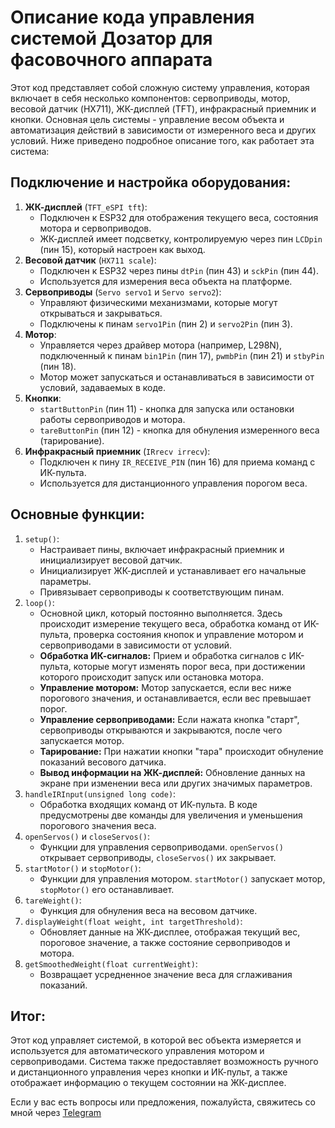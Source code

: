 <!DOCTYPE html>
<html lang="ru">
<head>
    <meta charset="UTF-8">
    <meta name="viewport" content="width=device-width, initial-scale=1.0">
</head>
<body>
    <h1>Описание кода управления системой Дозатор для фасовочного аппарата</h1>
    <p>Этот код представляет собой сложную систему управления, которая включает в себя несколько компонентов: сервоприводы, мотор, весовой датчик (HX711), ЖК-дисплей (TFT), инфракрасный приемник и кнопки. Основная цель системы - управление весом объекта и автоматизация действий в зависимости от измеренного веса и других условий. Ниже приведено подробное описание того, как работает эта система:</p>
    <h2>Подключение и настройка оборудования:</h2>
    <ol>
        <li><strong>ЖК-дисплей</strong> (<code>TFT_eSPI tft</code>):
            <ul>
                <li>Подключен к ESP32 для отображения текущего веса, состояния мотора и сервоприводов.</li>
                <li>ЖК-дисплей имеет подсветку, контролируемую через пин <code>LCDpin</code> (пин 15), который настроен как выход.</li>
            </ul>
        </li>
        <li><strong>Весовой датчик</strong> (<code>HX711 scale</code>):
            <ul>
                <li>Подключен к ESP32 через пины <code>dtPin</code> (пин 43) и <code>sckPin</code> (пин 44).</li>
                <li>Используется для измерения веса объекта на платформе.</li>
            </ul>
        </li>
        <li><strong>Сервоприводы</strong> (<code>Servo servo1</code> и <code>Servo servo2</code>):
            <ul>
                <li>Управляют физическими механизмами, которые могут открываться и закрываться.</li>
                <li>Подключены к пинам <code>servo1Pin</code> (пин 2) и <code>servo2Pin</code> (пин 3).</li>
            </ul>
        </li>
        <li><strong>Мотор</strong>:
            <ul>
                <li>Управляется через драйвер мотора (например, L298N), подключенный к пинам <code>bin1Pin</code> (пин 17), <code>pwmbPin</code> (пин 21) и <code>stbyPin</code> (пин 18).</li>
                <li>Мотор может запускаться и останавливаться в зависимости от условий, задаваемых в коде.</li>
            </ul>
        </li>
        <li><strong>Кнопки</strong>:
            <ul>
                <li><code>startButtonPin</code> (пин 11) - кнопка для запуска или остановки работы сервоприводов и мотора.</li>
                <li><code>tareButtonPin</code> (пин 12) - кнопка для обнуления измеренного веса (тарирование).</li>
            </ul>
        </li>
        <li><strong>Инфракрасный приемник</strong> (<code>IRrecv irrecv</code>):
            <ul>
                <li>Подключен к пину <code>IR_RECEIVE_PIN</code> (пин 16) для приема команд с ИК-пульта.</li>
                <li>Используется для дистанционного управления порогом веса.</li>
            </ul>
        </li>
    </ol>
    <h2>Основные функции:</h2>
    <ol>
        <li><code>setup()</code>:
            <ul>
                <li>Настраивает пины, включает инфракрасный приемник и инициализирует весовой датчик.</li>
                <li>Инициализирует ЖК-дисплей и устанавливает его начальные параметры.</li>
                <li>Привязывает сервоприводы к соответствующим пинам.</li>
            </ul>
        </li>
        <li><code>loop()</code>:
            <ul>
                <li>Основной цикл, который постоянно выполняется. Здесь происходит измерение текущего веса, обработка команд от ИК-пульта, проверка состояния кнопок и управление мотором и сервоприводами в зависимости от условий.</li>
                <li><strong>Обработка ИК-сигналов:</strong> Прием и обработка сигналов с ИК-пульта, которые могут изменять порог веса, при достижении которого происходит запуск или остановка мотора.</li>
                <li><strong>Управление мотором:</strong> Мотор запускается, если вес ниже порогового значения, и останавливается, если вес превышает порог.</li>
                <li><strong>Управление сервоприводами:</strong> Если нажата кнопка "старт", сервоприводы открываются и закрываются, после чего запускается мотор.</li>
                <li><strong>Тарирование:</strong> При нажатии кнопки "тара" происходит обнуление показаний весового датчика.</li>
                <li><strong>Вывод информации на ЖК-дисплей:</strong> Обновление данных на экране при изменении веса или других значимых параметров.</li>
            </ul>
        </li>
        <li><code>handleIRInput(unsigned long code)</code>:
            <ul>
                <li>Обработка входящих команд от ИК-пульта. В коде предусмотрены две команды для увеличения и уменьшения порогового значения веса.</li>
            </ul>
        </li>
        <li><code>openServos()</code> и <code>closeServos()</code>:
            <ul>
                <li>Функции для управления сервоприводами. <code>openServos()</code> открывает сервоприводы, <code>closeServos()</code> их закрывает.</li>
            </ul>
        </li>
        <li><code>startMotor()</code> и <code>stopMotor()</code>:
            <ul>
                <li>Функции для управления мотором. <code>startMotor()</code> запускает мотор, <code>stopMotor()</code> его останавливает.</li>
            </ul>
        </li>
        <li><code>tareWeight()</code>:
            <ul>
                <li>Функция для обнуления веса на весовом датчике.</li>
            </ul>
        </li>
        <li><code>displayWeight(float weight, int targetThreshold)</code>:
            <ul>
                <li>Обновляет данные на ЖК-дисплее, отображая текущий вес, пороговое значение, а также состояние сервоприводов и мотора.</li>
            </ul>
        </li>
        <li><code>getSmoothedWeight(float currentWeight)</code>:
            <ul>
                <li>Возвращает усредненное значение веса для сглаживания показаний.</li>
            </ul>
        </li>
    </ol>
    <h2>Итог:</h2>
    <p>Этот код управляет системой, в которой вес объекта измеряется и используется для автоматического управления мотором и сервоприводами. Система также предоставляет возможность ручного и дистанционного управления через кнопки и ИК-пульт, а также отображает информацию о текущем состоянии на ЖК-дисплее.</p>
    Если у вас есть вопросы или предложения, пожалуйста, свяжитесь со мной через <a href="https://t.me/Marselito1">Telegram</a>
</body>
</html>
